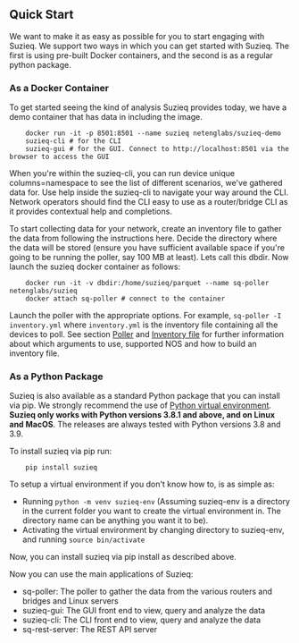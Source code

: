 ## Quick Start

We want to make it as easy as possible for you to start engaging with Suzieq. We support two ways in which you can get started with Suzieq. The first is using pre-built Docker containers, and the second is as a regular python package.

### As a Docker Container

To get started seeing the kind of analysis Suzieq provides today, we have a demo container that has data in including the image.
```
    docker run -it -p 8501:8501 --name suzieq netenglabs/suzieq-demo
    suzieq-cli # for the CLI
    suzieq-gui # for the GUI. Connect to http://localhost:8501 via the browser to access the GUI
```
When you're within the suzieq-cli, you can run device unique columns=namespace to see the list of different scenarios, we've gathered data for. Use help inside the suzieq-cli to navigate your way around the CLI. Network operators should find the CLI easy to use as a router/bridge CLI as it provides contextual help and completions.

To start collecting data for your network, create an inventory file to gather the data from following the instructions here. Decide the directory where the data will be stored (ensure you have sufficient available space if you're going to be running the poller, say 100 MB at least). Lets call this dbdir. Now launch the suzieq docker container as follows:
```
    docker run -it -v dbdir:/home/suzieq/parquet --name sq-poller netenglabs/suzieq
    docker attach sq-poller # connect to the container
```


Launch the poller with the appropriate options. For example, `sq-poller -I inventory.yml` where `inventory.yml` is the inventory file containing all the devices to poll.
See section [Poller](./poller.md) and [Inventory file](./inventory.md) for further information about which arguments to use, supported NOS and how to build an inventory file.


### As a Python Package

Suzieq is also available as a standard Python package that you can install via pip. We strongly recommend the use of [Python virtual environment](https://docs.python.org/3.8/tutorial/venv.html). **Suzieq only works with Python versions 3.8.1 and above, and on Linux and MacOS**. The releases are always tested with Python versions 3.8 and 3.9.

To install suzieq via pip run:
```
    pip install suzieq
```

To setup a virtual environment if you don't know how to, is as simple as:

* Running ```python -m venv suzieq-env``` (Assuming suzieq-env is a directory in the current folder you want to create the virtual environment in. The directory name can be anything you want it to be).
* Activating the virtual environment by changing directory to suzieq-env, and running ```source bin/activate```

Now, you can install suzieq via pip install as described above.

Now you can use the main applications of Suzieq:

* sq-poller: The poller to gather the data from the various routers and bridges and Linux servers
* suzieq-gui: The GUI front end to view, query and analyze the data
* suzieq-cli: The CLI front end to view, query and analyze the data
* sq-rest-server: The REST API server
